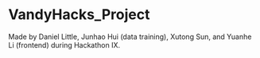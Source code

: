 # VandyHacks_Project

Made by Daniel Little, Junhao Hui (data training), Xutong Sun, and Yuanhe Li (frontend) during Hackathon IX.


